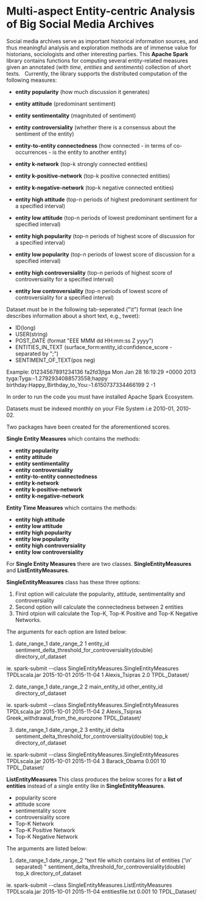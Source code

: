 # Multi-aspect Entity-centric Analysis of Big Social Media Archives

Social media archives serve as important historical information sources, and thus meaningful analysis and exploration methods are of immense value for historians, sociologists and other interesting parties. This **Apache Spark** library contains functions for computing several entity-related measures given an annotated (with *time*, *entities* and *sentiments*) collection of short texts.  
Currently, the library supports the distributed computation of the following measures: 
- **entity popularity** (how much discussion it generates)
- **entity attitude** (predominant sentiment)
- **entity sentimentality** (magnituted of sentiment)
- **entity controversiality** (whether there is a consensus about the sentiment of the entity)
- **entity-to-entity connectedness** (how connected - in terms of co-occurrences - is the entity to another entity)
- **entity k-network** (top-k strongly connected entities)
- **entity k-positive-network** (top-k positive connected entities)
- **entity k-negative-network** (top-k negative connected entities)

- **entity high attitude** (top-n periods of highest predominant sentiment for a specified interval)
- **entity low attitude**  (top-n periods of lowest predominant sentiment for a specified interval)
- **entity high popularity** (top-n periods of highest score of discussion for a specified interval)
- **entity low popularity**  (top-n periods of lowest  score of discussion for a specified interval)
- **entity high controversiality** (top-n periods of highest score of controversiality for a specified interval)
- **entity low controversiality**  (top-n periods of lowest  score of controversiality for a specified interval)



Dataset must be in the following tab-seperated ("\t") format (each line describes information about a short text, e.g., tweet):

- ID(long)
- USER(string)
- POST_DATE (format "EEE MMM dd HH:mm:ss Z yyyy")
- ENTITIES_IN_TEXT (surface_form:entity_id:confidence_score - separated by ";")
- SENTIMENT_OF_TEXT(pos neg)

Example:
01234567891234136 fa2fd3jtga  Mon Jan 28 16:19:29 +0000 2013  tyga:Tyga:-1.2792934088573558;happy birthday:Happy_Birthday_to_You:-1.6150737334466199	2 -1

In order to run the code you must have installed Apache Spark Ecosystem.

Datasets must be indexed monthly on your File System i.e 2010-01, 2010-02.

Two packages have been created for the aforementioned scores. 

**Single Entity Measures** which contains the methods:
- **entity popularity**  
- **entity attitude**  
- **entity sentimentality**  
- **entity controversiality**  
- **entity-to-entity connectedness** 
- **entity k-network** 
- **entity k-positive-network** 
- **entity k-negative-network**  

**Entity Time Measures** which contains the methods:
- **entity high attitude**  
- **entity low attitude**   
- **entity high popularity**  
- **entity low popularity**   
- **entity high controversiality** 
- **entity low controversiality**   

For **Single Entity Measures** there are two classes. **SingleEntityMeasures** and **ListEntityMeasures**.

**SingleEntityMeasures** class has these three options:

1) First option will calculate the popularity, attitude, sentimentality and controversiality
2) Second option will calculate the connectedness between 2 entities
3) Third otpion will calculate the Top-K, Top-K Positive and Top-K Negative Networks.

The arguments for each option are listed below:

1) date_range_1 date_range_2 1 entity_id sentiment_delta_threshold_for_controversiality(double) directory_of_dataset

ie.
spark-submit --class SingleEntityMeasures.SingleEntityMeasures TPDLscala.jar 2015-10-01 2015-11-04 1 Alexis_Tsipras 2.0 TPDL_Dataset/

2) date_range_1 date_range_2 2 main_entity_id other_entity_id directory_of_dataset

ie.
spark-submit --class SingleEntityMeasures.SingleEntityMeasures TPDLscala.jar 2015-10-01 2015-11-04 2 Alexis_Tsipras Greek_withdrawal_from_the_eurozone TPDL_Dataset/

3) date_range_1 date_range_2 3 entity_id delta sentiment_delta_threshold_for_controversiality(double) top_k directory_of_dataset

ie.
spark-submit --class SingleEntityMeasures.SingleEntityMeasures TPDLscala.jar 2015-10-01 2015-11-04 3 Barack_Obama 0.001 10 TPDL_Dataset/

**ListEntityMeasures**
This class produces the below scores for a **list of entities** instead of a single entity like in **SingleEntityMeasures**.
- popularity score
- attitude score
- sentimentality score
- controversiality score
- Top-K Network
- Top-K Positive Network
- Top-K Negative Network

The arguments are listed below:

1) date_range_1 date_range_2 "text file which contains list of entities ('\n' separated) " sentiment_delta_threshold_for_controversiality(double) top_k directory_of_dataset

ie.
spark-submit --class SingleEntityMeasures.ListEntityMeasures TPDLscala.jar 2015-10-01 2015-11-04 entitiesfile.txt 0.001 10 TPDL_Dataset/

